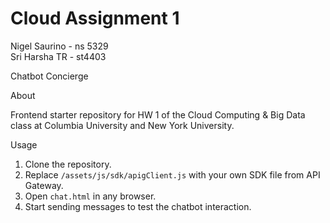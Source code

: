# Cloud Assignment 1 #

Nigel Saurino - ns 5329
<br/>
Sri Harsha TR - st4403

Chatbot Concierge 

 About

Frontend starter repository for HW 1 of the Cloud Computing & Big Data
class at Columbia University and New York University.

 Usage 

1. Clone the repository.
2. Replace `/assets/js/sdk/apigClient.js` with your own SDK file from API
   Gateway.
3. Open `chat.html` in any browser.
4. Start sending messages to test the chatbot interaction.

